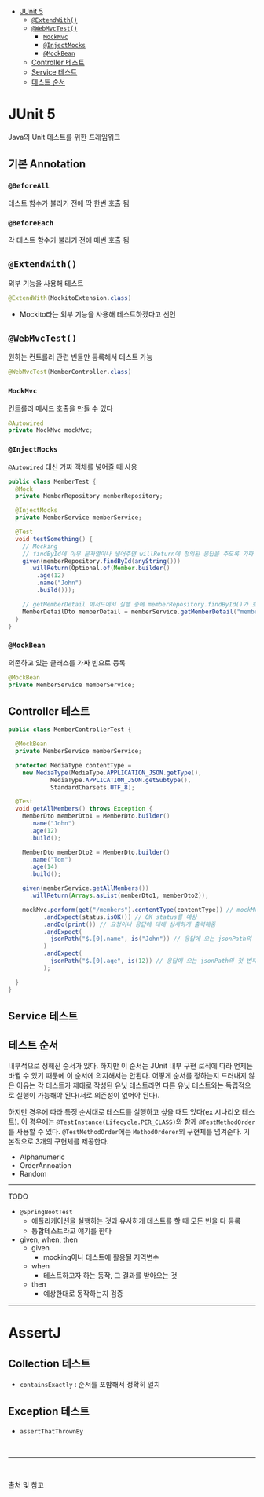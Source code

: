 - [JUnit 5](#junit-5)
  - [`@ExtendWith()`](#extendwith)
  - [`@WebMvcTest()`](#webmvctest)
    - [`MockMvc`](#mockmvc)
    - [`@InjectMocks`](#injectmocks)
    - [`@MockBean`](#mockbean)
  - [Controller 테스트](#controller-테스트)
  - [Service 테스트](#service-테스트)
  - [테스트 순서](#테스트-순서)

# JUnit 5
Java의 Unit 테스트를 위한 프래임워크

## 기본 Annotation
### `@BeforeAll`
테스트 함수가 불리기 전에 딱 한번 호출 됨

### `@BeforeEach`
각 테스트 함수가 불리기 전에 매번 호출 됨

## `@ExtendWith()`
외부 기능을 사용해 테스트
```java
@ExtendWith(MockitoExtension.class)
```
- Mockito라는 외부 기능을 사용해 테스트하겠다고 선언

## `@WebMvcTest()`
원하는 컨트롤러 관련 빈들만 등록해서 테스트 가능
```java
@WebMvcTest(MemberController.class)
```

### `MockMvc`
컨트롤러 메서드 호출을 만들 수 있다
```java
@Autowired
private MockMvc mockMvc;
```

### `@InjectMocks`
`@Autowired` 대신 가짜 객체를 넣어줄 때 사용
```java
public class MemberTest {
  @Mock
  private MemberRepository memberRepository;

  @InjectMocks
  private MemberService memberService;

  @Test
  void testSomething() {
    // Mocking
    // findById에 아무 문자열이나 넣어주면 willReturn에 정의된 응답을 주도록 가짜 동작을 만들어두는 것
    given(memberRepository.findById(anyString()))
      .willReturn(Optional.of(Member.builder()
        .age(12)
        .name("John")
        .build()));

    // getMemberDetail 메서드에서 실행 중에 memberRepository.findById()가 호출되는 부분이 나오면 위의 willReturn에 정의된 응답을 받게 된다
    MemberDetailDto memberDetail = memberService.getMemberDetail("memberId");
  }
}
```

### `@MockBean`
의존하고 있는 클래스를 가짜 빈으로 등록
```java
@MockBean
private MemberService memberService;
```

## Controller 테스트
```java
public class MemberControllerTest {

  @MockBean
  private MemberService memberService;

  protected MediaType contentType = 
    new MediaType(MediaType.APPLICATION_JSON.getType(),
            MediaType.APPLICATION_JSON.getSubtype(),
            StandardCharsets.UTF_8);

  @Test
  void getAllMembers() throws Exception {
    MemberDto memberDto1 = MemberDto.builder()
      .name("John")
      .age(12)
      .build();

    MemberDto memberDto2 = MemberDto.builder()
      .name("Tom")
      .age(14)
      .build();

    given(memberService.getAllMembers())
      .willReturn(Arrays.asList(memberDto1, memberDto2));

    mockMvc.perform(get("/members").contentType(contentType)) // mockMvc가 get으로 /members를 호출하고, 그 때 content type은 JSON으로 보내고, JSON으로 받고, UTF_8 형식의 인코딩을 사용하는 
          .andExpect(status.isOK()) // OK status를 예상
          .andDo(print()) // 요청이나 응답에 대해 상세하게 출력해줌
          .andExpect(
            jsonPath("$.[0].name", is("John")) // 응답에 오는 jsonPath의 첫 번째 배열의 name 값은 "Johe"이라고 예상
          )
          .andExpect(
            jsonPath("$.[0].age", is(12)) // 응답에 오는 jsonPath의 첫 번째 배열의 name 값은 "Johe"이라고 예상
          );

  }
}
```

## Service 테스트

## 테스트 순서
내부적으로 정해진 순서가 있다. 하지만 이 순서는 JUnit 내부 구현 로직에 따라 언제든 바뀔 수 있기 때문에 이 순서에 의지해서는 안된다. 어떻게 순서를 정하는지 드러내지 않은 이유는 각 테스트가 제대로 작성된 유닛 테스트라면 다른 유닛 테스트와는 독립적으로 실행이 가능해야 된다(서로 의존성이 없어야 된다). 

하지만 경우에 따라 특정 순서대로 테스트를 실행하고 싶을 때도 있다(ex 시나리오 테스트). 이 경우에는 `@TestInstance(Lifecycle.PER_CLASS)`와 함께 `@TestMethodOrder`를 사용할 수 있다. `@TestMethodOrder`에는 `MethodOrderer`의 구현체를 넘겨준다. 기본적으로 3개의 구현체를 제공한다.
- Alphanumeric
- OrderAnnoation
- Random



---

TODO
- `@SpringBootTest`
  - 애플리케이션을 실행하는 것과 유사하게 테스트를 할 때 모든 빈을 다 등록
  - 통합테스트라고 얘기를 한다
- given, when, then
  - given
    - mocking이나 테스트에 활용될 지역변수
  - when
    - 테스트하고자 하는 동작, 그 결과를 받아오는 것
  - then
    - 예상한대로 동작하는지 검증

---

# AssertJ

## Collection 테스트

- `containsExactly` : 순서를 포함해서 정확히 일치

## Exception 테스트

- `assertThatThrownBy`

<br/>

---

<br/>

출처 및 참고